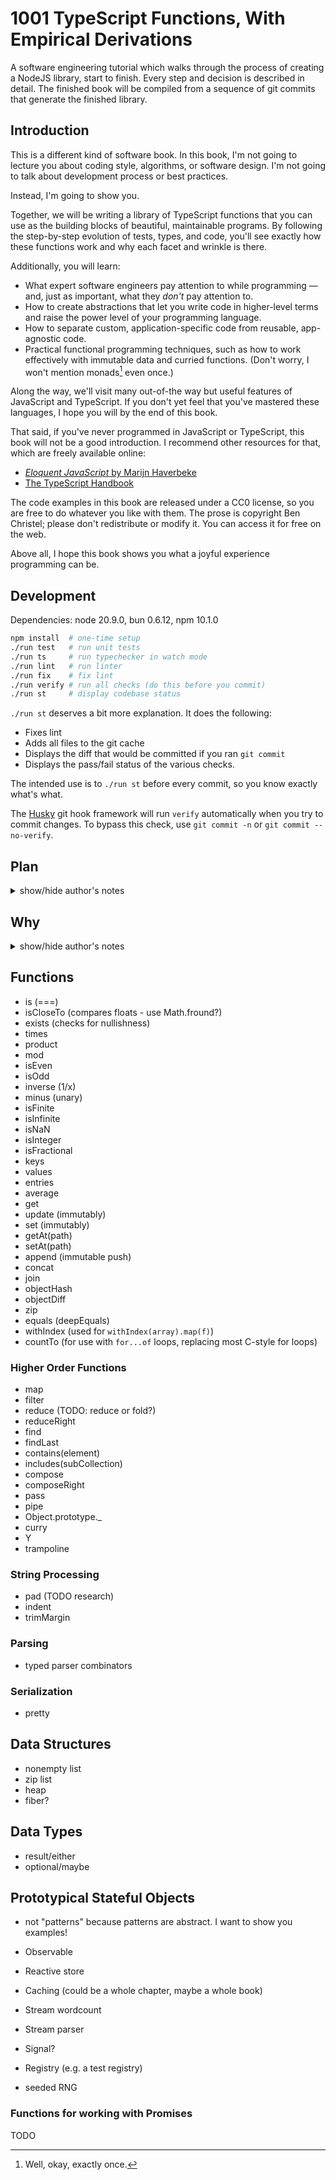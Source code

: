 # 1001 TypeScript Functions, With Empirical Derivations

A software engineering tutorial which walks through the process of creating a NodeJS library, start to finish. Every step and decision is described in detail. The finished book will be compiled from a sequence of git commits that generate the finished library.

## Introduction

This is a different kind of software book. In this book, I'm not going to lecture you about coding style, algorithms, or software design. I'm not going to talk about development process or best practices.

Instead, I'm going to show you.

Together, we will be writing a library of TypeScript functions that you can use as the building blocks of beautiful, maintainable programs. By following the step-by-step evolution of tests, types, and code, you'll see exactly how these functions work and why each facet and wrinkle is there.

Additionally, you will learn:

- What expert software engineers pay attention to while programming — and, just as important, what they _don't_ pay attention to.
- How to create abstractions that let you write code in higher-level terms and raise the power level of your programming language.
- How to separate custom, application-specific code from reusable, app-agnostic code.
- Practical functional programming techniques, such as how to work effectively with immutable data and curried functions. (Don't worry, I won't mention monads[^monad] even once.)

[^monad]: Well, okay, exactly once.

Along the way, we'll visit many out-of-the way but useful features of JavaScript and TypeScript. If you don't yet feel that you've mastered these languages, I hope you will by the end of this book.

That said, if you've never programmed in JavaScript or TypeScript, this book will not be a good introduction. I recommend other resources for that, which are freely available online:

- [_Eloquent JavaScript_ by Marijn Haverbeke](https://eloquentjavascript.net/)
- [The TypeScript Handbook](https://www.typescriptlang.org/docs/handbook/intro.html)

The code examples in this book are released under a CC0 license, so you are free to do whatever you like with them. The prose is copyright Ben Christel; please don't redistribute or modify it. You can access it for free on the web.

Above all, I hope this book shows you what a joyful experience programming can be.

## Development

Dependencies: node 20.9.0, bun 0.6.12, npm 10.1.0

```sh
npm install  # one-time setup
./run test   # run unit tests
./run ts     # run typechecker in watch mode
./run lint   # run linter
./run fix    # fix lint
./run verify # run all checks (do this before you commit)
./run st     # display codebase status
```

`./run st` deserves a bit more explanation. It does the following:

- Fixes lint
- Adds all files to the git cache
- Displays the diff that would be committed if you ran `git commit`
- Displays the pass/fail status of the various checks.

The intended use is to `./run st` before every commit, so you know exactly what's what.

The [Husky](https://typicode.github.io/husky/) git hook framework will run `verify` automatically when you try to commit changes. To bypass this check, use `git commit -n` or `git commit --no-verify`.

## Plan

<details>
<summary>show/hide author's notes</summary>

I suspect that trying to write the code and prose together in one pass is going to be a nightmare. I'll certainly need to backtrack and fix up code at various points; if that also involves revisions to prose it will be much harder.

Therefore, my current plan is to implement the functions first, committing each step of the TDD cycle separately. That means one commit for red, a second commit for green, and possibly a third commit for refactor. I will maintain a notes file so I remember interesting decisions I made along the way.

Once the code is in a good state, I will start to write the prose, referencing specific commits for code examples. https://diff2html.xyz appears to be a good tool for converting git diffs to HTML. A template syntax like this should suffice:

```
{{diff [commit sha] --context-lines 5}}
```

If I'm using mdsite, that probably means writing a plugin system for it, which I've been meaning to do anyway.

</details>

## Why

<details>
<summary>show/hide author's notes</summary>

I have several reasons for working on this particular project.

1. Programmers who want to improve their craft face a hurdle: they don't encounter many examples of good code. They have to go out of their way to find such examples. The search is difficult. Good code is typically not labeled as such. No one is directing their attention to it. As a result, it's hard for new programmers to develop good taste in software.
2. Reading good code isn't enough to know how to write it. The process of programming rarely mirrors the finished product in structure. To learn to program well, one needs to see what good process looks like — but it should be a somewhat sanitized, curated version of the process, with the false starts and mistakes abridged, and called out as soon as they happen.
3. A common design problem I see in my daily work is that programs do not cleanly separate different domains or layers of abstraction. This lack of distinction makes the program harder to understand, and its parts impossible to reuse safely. In order to separate domains, one needs to be able to distinguish (at least) between application-specific and application-agnostic functions. It becomes easier to recognize application-agnostic functionality in a program when one has a ready-made concept, already learned, which fits the functionality. The library developed in this tutorial provides a vocabulary of such concepts.
4. Another design problem I often see is that parsing and serialization are not distinguished from core business logic. The result is that all of the code is more complex and error-prone than it needs to be. I'd like to believe this problem arises because programmers aren't comfortable writing parsers and serializers, or don't know patterns for doing so. This tutorial will hopefully build that comfort and introduce those patterns.
5. The final problem I aim to address is software development's lack of empiricism. By empiricism, I mean simply the engineer's ability to articulate why each facet or distinction in a design exists, by pointing out a specific, concrete problem that would occur if the distinction were not there. The lack of empiricism in software leads to designs that are more complicated, and thus more expensive to change, than they need to be. It also creates an atmosphere where engineers fear making significant changes to existing code, because they don't know what they might accidentally break. In this tutorial, I take an empirical approach, using examples of desired behavior to motivate each step in the evolution of the code. (Yes, this means TDD.) I have found the way of thinking that TDD teaches to be very valuable, whether or not I choose to write tests for any particular bit of code.

</details>

## Functions

- is (===)
- isCloseTo (compares floats - use Math.fround?)
- exists (checks for nullishness)
- times
- product
- mod
- isEven
- isOdd
- inverse (1/x)
- minus (unary)
- isFinite
- isInfinite
- isNaN
- isInteger
- isFractional
- keys
- values
- entries
- average
- get
- update (immutably)
- set (immutably)
- getAt(path)
- setAt(path)
- append (immutable push)
- concat
- join
- objectHash
- objectDiff
- zip
- equals (deepEquals)
- withIndex (used for `withIndex(array).map(f)`)
- countTo (for use with `for...of` loops, replacing most C-style for loops)

### Higher Order Functions

- map
- filter
- reduce (TODO: reduce or fold?)
- reduceRight
- find
- findLast
- contains(element)
- includes(subCollection)
- compose
- composeRight
- pass
- pipe
- Object.prototype._
- curry
- Y
- trampoline

### String Processing

- pad (TODO research)
- indent
- trimMargin

### Parsing

- typed parser combinators

### Serialization

- pretty

## Data Structures

- nonempty list
- zip list
- heap
- fiber?

## Data Types

- result/either
- optional/maybe

## Prototypical Stateful Objects

- not "patterns" because patterns are abstract. I want to show you examples!

- Observable
- Reactive store
- Caching (could be a whole chapter, maybe a whole book)
- Stream wordcount
- Stream parser
- Signal?
- Registry (e.g. a test registry)
- seeded RNG

### Functions for working with Promises

TODO